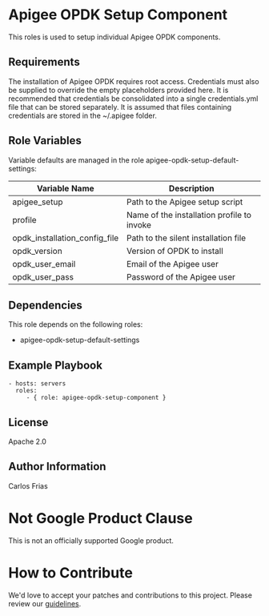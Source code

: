 Apigee OPDK Setup Component
=========

This roles is used to setup individual Apigee OPDK components. 

Requirements
------------

The installation of Apigee OPDK requires root access. Credentials must also be supplied to override the empty placeholders
provided here. It is recommended that credentials be consolidated into a single credentials.yml file that can be stored 
separately. It is assumed that files containing credentials are stored in the ~/.apigee folder. 

Role Variables
--------------

Variable defaults are managed in the role apigee-opdk-setup-default-settings:

| Variable Name | Description |
| --- | --- |
| apigee_setup | Path to the Apigee setup script | 
| profile | Name of the installation profile to invoke | 
| opdk_installation_config_file | Path to the silent installation file |
| opdk_version | Version of OPDK to install |
| opdk_user_email | Email of the Apigee user |
| opdk_user_pass | Password of the Apigee user |

Dependencies
------------

This role depends on the following roles:

* apigee-opdk-setup-default-settings

Example Playbook
----------------

    - hosts: servers
      roles:
         - { role: apigee-opdk-setup-component }

License
-------

Apache 2.0

Author Information
------------------

Carlos Frias


<!-- BEGIN Google Required Disclaimer -->

# Not Google Product Clause

This is not an officially supported Google product.
<!-- END Google Required Disclaimer -->
<!-- BEGIN Google How To Contribute -->
# How to Contribute

We'd love to accept your patches and contributions to this project. Please review our [guidelines](CONTRIBUTING.md).
<!-- END Google How To Contribute -->
